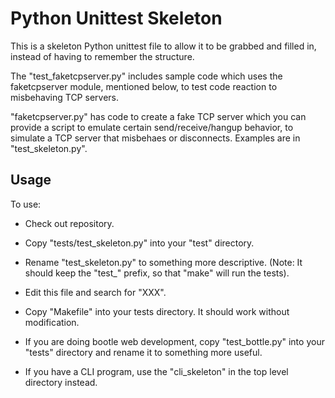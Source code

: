 Python Unittest Skeleton
========================

This is a skeleton Python unittest file to allow it to be grabbed and
filled in, instead of having to remember the structure.

The "test_faketcpserver.py" includes sample code which uses the
faketcpserver module, mentioned below, to test code reaction to
misbehaving TCP servers.

"faketcpserver.py" has code to create a fake TCP server which you can
provide a script to emulate certain send/receive/hangup behavior, to
simulate a TCP server that misbehaes or disconnects.  Examples are in
"test_skeleton.py".

Usage
-----

To use:

  * Check out repository.

  * Copy "tests/test_skeleton.py" into your "test" directory.

  * Rename "test_skeleton.py" to something more descriptive.  (Note: It
    should keep the "test_" prefix, so that "make" will run the tests).

  * Edit this file and search for "XXX".

  * Copy "Makefile" into your tests directory.  It should work without
    modification.

  * If you are doing bootle web development, copy "test_bottle.py" into
    your "tests" directory and rename it to something more useful.

  * If you have a CLI program, use the "cli_skeleton" in the top level
    directory instead.
